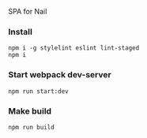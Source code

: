 SPA for Nail

### Install

```
npm i -g stylelint eslint lint-staged
npm i
```

### Start webpack dev-server
```
npm run start:dev
```

### Make build
```
npm run build
```

